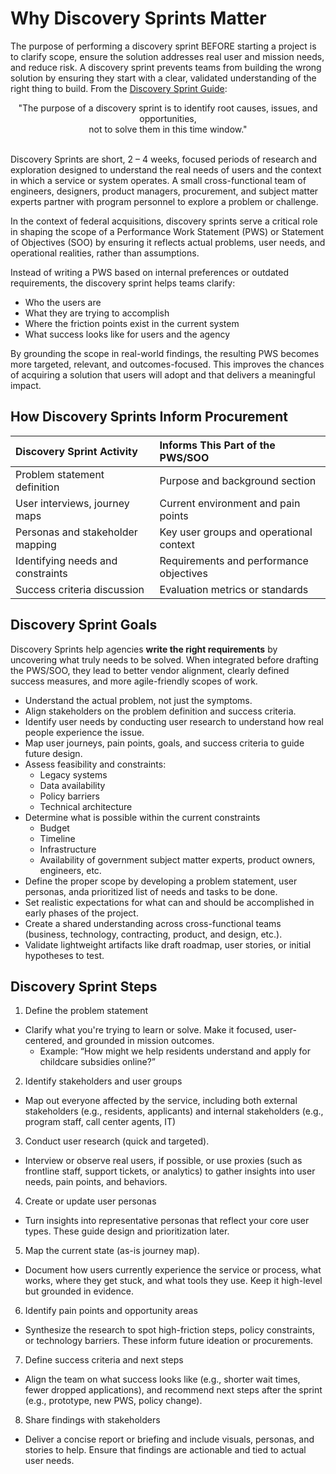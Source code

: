 # Why Discovery Sprints Matter 
The purpose of performing a discovery sprint BEFORE starting a project is to clarify scope, ensure the solution addresses real user and mission needs, and reduce risk. A discovery sprint prevents teams from building the wrong solution by ensuring they start with a clear, validated understanding of the right thing to build. From the [Discovery Sprint Guide](https://sprint.usds.gov/):

<div align="center">"The purpose of a discovery sprint is to identify root causes, issues, and opportunities,</br> 
  not to solve them in this time window."</div>
</br>

Discovery Sprints are short, 2 – 4 weeks, focused periods of research and exploration designed to understand the real needs of users and the context in which a service or system operates. A small cross-functional team of engineers, designers, product managers, procurement, and subject matter experts partner with program personnel to explore a problem or challenge. 

In the context of federal acquisitions, discovery sprints serve a critical role in shaping the scope of a Performance Work Statement (PWS) or Statement of Objectives (SOO) by ensuring it reflects actual problems, user needs, and operational realities, rather than assumptions.

Instead of writing a PWS based on internal preferences or outdated requirements, the discovery sprint helps teams clarify:
- Who the users are
- What they are trying to accomplish
- Where the friction points exist in the current system
- What success looks like for users and the agency

By grounding the scope in real-world findings, the resulting PWS becomes more targeted, relevant, and outcomes-focused. This improves the chances of acquiring a solution that users will adopt and that delivers a meaningful impact.

## How Discovery Sprints Inform Procurement
| Discovery Sprint Activity | Informs This Part of the PWS/SOO | 
| :---- | :---- |
| Problem statement definition | Purpose and background section |
| User interviews, journey maps | Current environment and pain points |
| Personas and stakeholder mapping | Key user groups and operational context |
| Identifying needs and constraints | Requirements and performance objectives |
| Success criteria discussion | Evaluation metrics or standards |

## Discovery Sprint Goals
Discovery Sprints help agencies **write the right requirements** by uncovering what truly needs to be solved. When integrated before drafting the PWS/SOO, they lead to better vendor alignment, clearly defined success measures, and more agile-friendly scopes of work.

- Understand the actual problem, not just the symptoms.
- Align stakeholders on the problem definition and success criteria.
- Identify user needs by conducting user research to understand how real people experience the issue.
- Map user journeys, pain points, goals, and success criteria to guide future design.
- Assess feasibility and constraints:
    - Legacy systems
    - Data availability
    - Policy barriers
    - Technical architecture
- Determine what is possible within the current constraints
    - Budget
    - Timeline
    - Infrastructure
    - Availability of government subject matter experts, product owners, engineers, etc.
- Define the proper scope by developing a problem statement, user personas, anda  prioritized list of needs and tasks to be done. 
- Set realistic expectations for what can and should be accomplished in early phases of the project.
- Create a shared understanding across cross-functional teams (business, technology, contracting, product, and design, etc.).
- Validate lightweight artifacts like draft roadmap, user stories, or initial hypotheses to test. 

## Discovery Sprint Steps
1. Define the problem statement
- Clarify what you're trying to learn or solve. Make it focused, user-centered, and grounded in mission outcomes.
    - Example: “How might we help residents understand and apply for childcare subsidies online?”
2. Identify stakeholders and user groups
- Map out everyone affected by the service, including both external stakeholders (e.g., residents, applicants) and internal stakeholders (e.g., program staff, call center agents, IT)
3. Conduct user research (quick and targeted).
- Interview or observe real users, if possible, or use proxies (such as frontline staff, support tickets, or analytics) to gather insights into user needs, pain points, and behaviors.
4. Create or update user personas
- Turn insights into representative personas that reflect your core user types. These guide design and prioritization later.
5. Map the current state (as-is journey map).
- Document how users currently experience the service or process, what works, where they get stuck, and what tools they use. Keep it high-level but grounded in evidence.
6. Identify pain points and opportunity areas
- Synthesize the research to spot high-friction steps, policy constraints, or technology barriers. These inform future ideation or procurements.
7. Define success criteria and next steps
- Align the team on what success looks like (e.g., shorter wait times, fewer dropped applications), and recommend next steps after the sprint (e.g., prototype, new PWS, policy change).
8. Share findings with stakeholders
- Deliver a concise report or briefing and include visuals, personas, and stories to help. Ensure that findings are actionable and tied to actual user needs.
